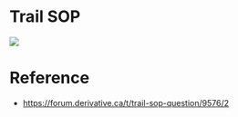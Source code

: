 # Trail SOP
![](./art/art.png)

# Reference
- https://forum.derivative.ca/t/trail-sop-question/9576/2